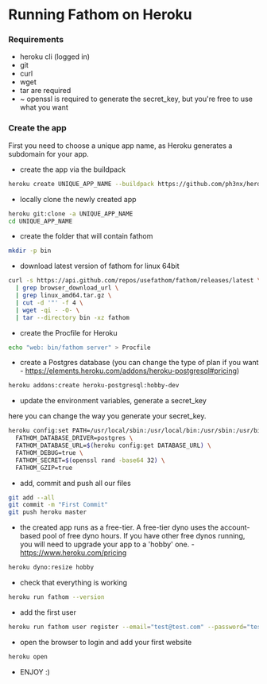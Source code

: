 # Running Fathom on Heroku

### Requirements

* heroku cli (logged in)
* git
* curl
* wget
* tar are required
* ~ openssl is required to generate the secret_key, but you're free to use what you want

### Create the app

First you need to choose a unique app name, as Heroku generates a subdomain for your app.

* create the app via the buildpack

```bash
heroku create UNIQUE_APP_NAME --buildpack https://github.com/ph3nx/heroku-binary-buildpack.git
```

* locally clone the newly created app

```bash
heroku git:clone -a UNIQUE_APP_NAME
cd UNIQUE_APP_NAME
```

* create the folder that will contain fathom

```bash
mkdir -p bin
```

* download latest version of fathom for linux 64bit

```bash
curl -s https://api.github.com/repos/usefathom/fathom/releases/latest \
  | grep browser_download_url \
  | grep linux_amd64.tar.gz \
  | cut -d '"' -f 4 \
  | wget -qi - -O- \
  | tar --directory bin -xz fathom
```

* create the Procfile for Heroku

```bash
echo "web: bin/fathom server" > Procfile
```

* create a Postgres database (you can change the type of plan if you want - https://elements.heroku.com/addons/heroku-postgresql#pricing)

```bash
heroku addons:create heroku-postgresql:hobby-dev
```

* update the environment variables, generate a secret_key

here you can change the way you generate your secret_key.

```bash
heroku config:set PATH=/usr/local/sbin:/usr/local/bin:/usr/sbin:/usr/bin:/sbin:/bin:/app/bin \
  FATHOM_DATABASE_DRIVER=postgres \
  FATHOM_DATABASE_URL=$(heroku config:get DATABASE_URL) \
  FATHOM_DEBUG=true \
  FATHOM_SECRET=$(openssl rand -base64 32) \
  FATHOM_GZIP=true
```

* add, commit and push all our files

```bash
git add --all
git commit -m "First Commit"
git push heroku master
```

* the created app runs as a free-tier. A free-tier dyno uses the account-based pool
of free dyno hours. If you have other free dynos running, you will need to upgrade your app to a 'hobby' one. - https://www.heroku.com/pricing

```bash
heroku dyno:resize hobby
```

* check that everything is working

```bash
heroku run fathom --version
```

* add the first user

```bash
heroku run fathom user register --email="test@test.com" --password="test_password"
```

* open the browser to login and add your first website

```bash
heroku open
```

* ENJOY :)
